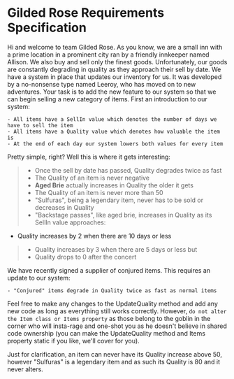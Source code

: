 Gilded Rose Requirements Specification
======================================

Hi and welcome to team Gilded Rose. As you know, we are a small inn with a prime location in a prominent city ran by a
friendly innkeeper named Allison. We also buy and sell only the finest goods. Unfortunately, our goods are constantly
degrading in quality as they approach their sell by date. We have a system in place that updates our inventory for us.
It was developed by a no-nonsense type named Leeroy, who has moved on to new adventures. Your task is to add the new
feature to our system so that we can begin selling a new category of items. First an introduction to our system:

	- All items have a SellIn value which denotes the number of days we have to sell the item
	- All items have a Quality value which denotes how valuable the item is
	- At the end of each day our system lowers both values for every item

Pretty simple, right? Well this is where it gets interesting:
> * Once the sell by date has passed, Quality degrades twice as fast
>* The Quality of an item is never negative
>* **Aged Brie** actually increases in Quality the older it gets
>* The Quality of an item is never more than 50
>* "Sulfuras", being a legendary item, never has to be sold or decreases in Quality
>* "Backstage passes", like aged brie, increases in Quality as its SellIn value approaches:
   >
- Quality increases by 2 when there are 10 days or less
>   - Quality increases by 3 when there are 5 days or less but
>   - Quality drops to 0 after the concert

We have recently signed a supplier of conjured items. This requires an update to our system:

	- "Conjured" items degrade in Quality twice as fast as normal items

Feel free to make any changes to the UpdateQuality method and add any new code as long as everything still works
correctly. However, ```do not alter the Item class or Items property``` as those belong to the goblin in the corner who
will insta-rage and one-shot you as he doesn't believe in shared code ownership (you can make the UpdateQuality method
and Items property static if you like, we'll cover for you).

Just for clarification, an item can never have its Quality increase above 50, however "Sulfuras" is a legendary item and
as such its Quality is 80 and it never alters.